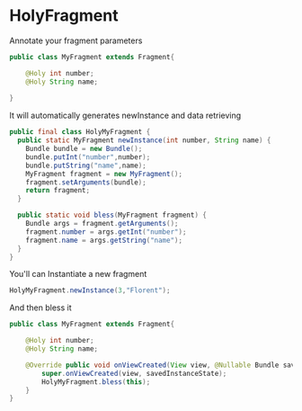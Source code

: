 # HolyFragment

Annotate your fragment parameters
```java
public class MyFragment extends Fragment{

    @Holy int number;
    @Holy String name;
    
}
```

It will automatically generates newInstance and data retrieving

```java
public final class HolyMyFragment {
  public static MyFragment newInstance(int number, String name) {
    Bundle bundle = new Bundle();
    bundle.putInt("number",number);
    bundle.putString("name",name);
    MyFragment fragment = new MyFragment();
    fragment.setArguments(bundle);
    return fragment;
  }

  public static void bless(MyFragment fragment) {
    Bundle args = fragment.getArguments();
    fragment.number = args.getInt("number");
    fragment.name = args.getString("name");
  }
}
```

You'll can Instantiate a new fragment
```java
HolyMyFragment.newInstance(3,"Florent");
```

And then bless it
```java
public class MyFragment extends Fragment{

    @Holy int number;
    @Holy String name;

    @Override public void onViewCreated(View view, @Nullable Bundle savedInstanceState) {
        super.onViewCreated(view, savedInstanceState);
        HolyMyFragment.bless(this);
    }
}
```
